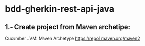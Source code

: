 # bdd-gherkin-rest-api-java

## 1.- Create project from Maven archetipe:
  Cucumber JVM: Maven Archetype https://repo1.maven.org/maven2
